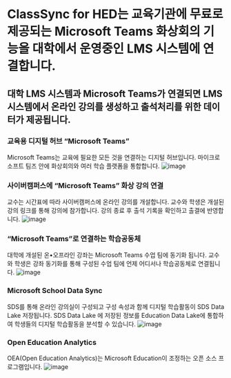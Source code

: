 # ClassSync for HED는 교육기관에 무료로 제공되는 Microsoft Teams 화상회의 기능을 대학에서 운영중인 LMS 시스템에 연결합니다.
## 대학 LMS 시스템과 Microsoft Teams가 연결되면 LMS 시스템에서 온라인 강의를 생성하고 출석처리를 위한 데이터가 제공됩니다.

### 교육용 디지털 허브 “Microsoft Teams”
Microsoft Teams는 교육에 필요한 모든 것을 연결하는 디지털 허브입니다. 마이크로소프트 팀즈 안에 화상회의와 여러 학습 플랫폼을 통합합니다.
![image](https://user-images.githubusercontent.com/16409151/217509669-15a09fb0-63bd-4cc5-a72d-1ccbf0220bd0.png)


### 사이버캠퍼스에 “Microsoft Teams” 화상 강의 연결
교수는 시간표에 따라 사이버캠퍼스에 온라인 강의를 개설합니다. 교수와 학생은 개설된 강의 링크를 통해 강의에 참가합니다. 강의 종료 후 출석 기록을 확인하고 출결에 반영합니다.
![image](https://user-images.githubusercontent.com/16409151/217509778-4f2f5c9a-6582-41c7-9aba-333889e688d2.png)


### “Microsoft Teams”로 연결하는 학습공동체
대학에 개설된 온•오프라인 강좌는 Microsoft Teams 수업 팀에 동기화 됩니다. 교수와 학생은 강좌 동기화를 통해 구성된 수업 팀에 언제 어디서나 학습공동체로 연결됩니다.
![image](https://user-images.githubusercontent.com/16409151/217509886-27c8a76c-8922-4fbf-933b-7098db725524.png)

 ### Microsoft School Data Sync
 SDS를 통해 온라인 강의실이 구성되고 구성 속성과 함께 디지털 학습활동이 SDS Data Lake 저장됩니다.
 SDS Data Lake 에 저장된 정보를 Education Data Lake에 통합하여 학생들의 디지털 학습활동을 분석할 수 있습니다.
 ![image](https://user-images.githubusercontent.com/16409151/213898735-81058867-2488-4d8b-a44e-5dad5adb00ef.png)
 
 ### Open Education Analytics
 OEA(Open Education Analytics)는 Microsoft Education이 조정하는 오픈 소스 프로그램입니다.
 ![image](https://user-images.githubusercontent.com/16409151/213896858-f4d6bd35-07ce-45d7-ac30-e7d26c51490b.png)
 
